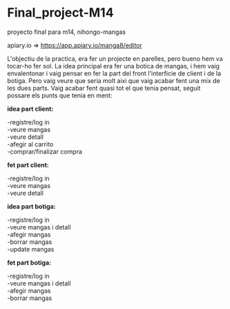 # Final_project-M14
proyecto final para m14, nihongo-mangas

apiary.io => https://app.apiary.io/manga8/editor


L'objectiu de la practica, era fer un projecte en parelles, pero bueno hem va tocar-ho fer sol. La idea principal era fer una botica de mangas, i hem vaig envalentonar i vaig pensar en fer la part del front l'interficie de client i de la botiga. Pero vaig veure que seria molt aixi que vaig acabar fent una mix de les dues parts. Vaig acabar fent quasi tot el que tenia pensat, seguit possare els punts que tenia en ment:

**idea part client:**

-registre/log in<br>
-veure mangas<br>
-veure detall<br>
-afegir al carrito<br>
-comprar/finalizar compra<br>

**fet part client:**

-registre/log in<br>
-veure mangas<br>
-veure detall<br>


**idea part botiga:**

-registre/log in<br>
-veure mangas i detall<br>
-afegir mangas<br>
-borrar mangas<br>
-update mangas<br>

**fet part botiga:**

-registre/log in<br>
-veure mangas i detall<br>
-afegir mangas<br>
-borrar mangas<br>





